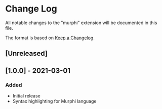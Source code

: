 # Change Log

All notable changes to the "murphi" extension will be documented in this file.

The format is based on [Keep a Changelog](https://keepachangelog.com/en/1.0.0/).

## [Unreleased]

## [1.0.0] - 2021-03-01

### Added

-   Initial release
-   Syntax highlighting for Murphi language
